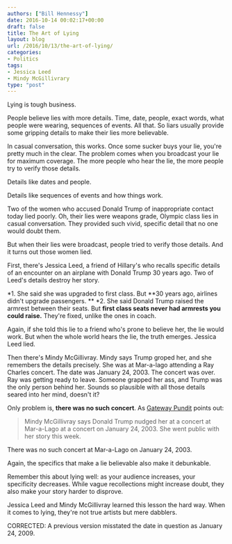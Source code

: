 ```yaml
---
authors: ["Bill Hennessy"]
date: 2016-10-14 00:02:17+00:00
draft: false
title: The Art of Lying
layout: blog
url: /2016/10/13/the-art-of-lying/
categories:
- Politics
tags:
- Jessica Leed
- Mindy McGillivrary
type: "post"
---
```


Lying is tough business.

People believe lies with more details. Time, date, people, exact words, what people were wearing, sequences of events. All that. So liars usually provide some gripping details to make their lies more believable.

In casual conversation, this works. Once some sucker buys your lie, you're pretty much in the clear. The problem comes when you broadcast your lie for maximum coverage. The more people who hear the lie, the more people try to verify those details.

Details like dates and people.

Details like sequences of events and how things work.

Two of the women who accused Donald Trump of inappropriate contact today lied poorly. Oh, their lies were weapons grade, Olympic class lies in casual conversation. They provided such vivid, specific detail that no one would doubt them.

But when their lies were broadcast, people tried to verify those details. And it turns out those women lied.

First, there's Jessica Leed, a friend of Hillary's who recalls specific details of an encounter on an airplane with Donald Trump 30 years ago. Two of Leed's details destroy her story.




*1. She said she was upgraded to first class. But **30 years ago, airlines didn't upgrade passengers. **
*2. She said Donald Trump raised the armrest between their seats. But **first class seats never had armrests you could raise.** They're fixed, unlike the ones in coach.


Again, if she told this lie to a friend who's prone to believe her, the lie would work. But when the whole world hears the lie, the truth emerges. Jessica Leed lied.





Then there's Mindy McGillivray. Mindy says Trump groped her, and she remembers the details precisely. She was at Mar-a-lago attending a Ray Charles concert. The date was January 24, 2003. The concert was over. Ray was getting ready to leave. Someone grapped her ass, and Trump was the only person behind her. Sounds so plausible with all those details seared into her mind, doesn't it?

Only problem is, **there was no such concert**. As [Gateway Pundit](https://www.thegatewaypundit.com/2016/10/trump-accuser-said-abusively-nudged-concert-never-happened/) points out:


> Mindy McGillivray says Donald Trump nudged her at a concert at Mar-a-Lago at a concert on January 24, 2003. She went public with her story this week.

There was no such concert at Mar-a-Lago on January 24, 2003.


Again, the specifics that make a lie believable also make it debunkable.

Remember this about lying well: as your audience increases, your specificity decreases. While vague recollections might increase doubt, they also make your story harder to disprove.

Jessica Leed and Mindy McGillivray learned this lesson the hard way. When it comes to lying, they're not true artists but mere dabblers.

CORRECTED: A previous version misstated the date in question as January 24, 2009.


